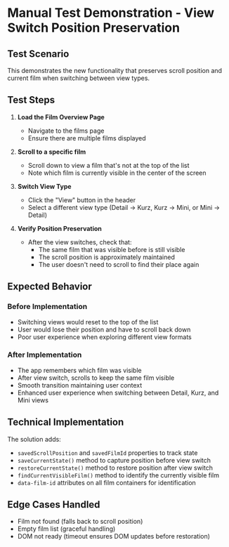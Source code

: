 # Manual Test Demonstration - View Switch Position Preservation

## Test Scenario
This demonstrates the new functionality that preserves scroll position and current film when switching between view types.

## Test Steps

1. **Load the Film Overview Page**
   - Navigate to the films page
   - Ensure there are multiple films displayed

2. **Scroll to a specific film**
   - Scroll down to view a film that's not at the top of the list
   - Note which film is currently visible in the center of the screen

3. **Switch View Type**
   - Click the "View" button in the header 
   - Select a different view type (Detail → Kurz, Kurz → Mini, or Mini → Detail)
   
4. **Verify Position Preservation**
   - After the view switches, check that:
     - The same film that was visible before is still visible
     - The scroll position is approximately maintained
     - The user doesn't need to scroll to find their place again

## Expected Behavior

### Before Implementation
- Switching views would reset to the top of the list
- User would lose their position and have to scroll back down
- Poor user experience when exploring different view formats

### After Implementation  
- The app remembers which film was visible
- After view switch, scrolls to keep the same film visible
- Smooth transition maintaining user context
- Enhanced user experience when switching between Detail, Kurz, and Mini views

## Technical Implementation

The solution adds:
- `savedScrollPosition` and `savedFilmId` properties to track state
- `saveCurrentState()` method to capture position before view switch
- `restoreCurrentState()` method to restore position after view switch  
- `findCurrentVisibleFilm()` method to identify the currently visible film
- `data-film-id` attributes on all film containers for identification

## Edge Cases Handled
- Film not found (falls back to scroll position)
- Empty film list (graceful handling)
- DOM not ready (timeout ensures DOM updates before restoration)